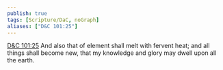 ```yaml
---
publish: true
tags: [Scripture/DaC, noGraph]
aliases: ["D&C 101:25"]
---
```

[D&C 101:25](https://churchofjesuschrist.org/study/scriptures/dc-testament/dc/101?lang=eng&id=p25#p25) And also that of element shall melt with fervent heat; and all things shall become new, that my knowledge and glory may dwell upon all the earth.
